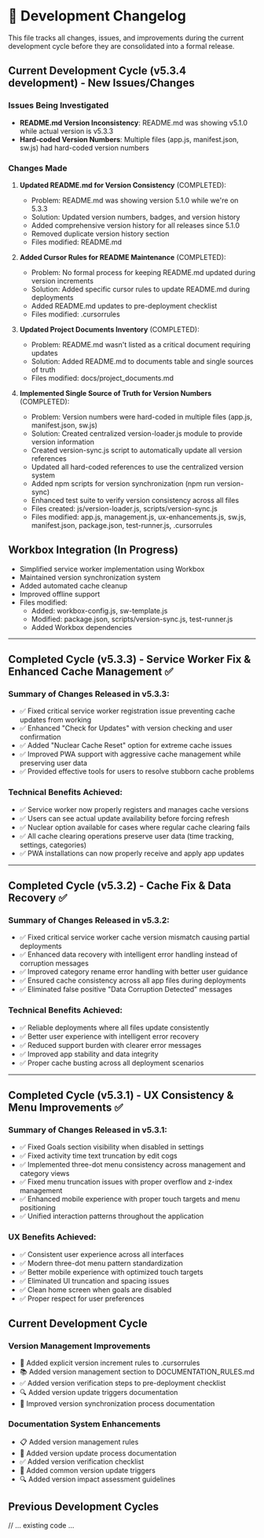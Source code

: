 # 📝 Development Changelog

This file tracks all changes, issues, and improvements during the current development cycle before they are consolidated into a formal release.

## Current Development Cycle (v5.3.4 development) - New Issues/Changes

### Issues Being Investigated
- **README.md Version Inconsistency**: README.md was showing v5.1.0 while actual version is v5.3.3
- **Hard-coded Version Numbers**: Multiple files (app.js, manifest.json, sw.js) had hard-coded version numbers

### Changes Made
1. **Updated README.md for Version Consistency** (COMPLETED):
   - Problem: README.md was showing version 5.1.0 while we're on 5.3.3
   - Solution: Updated version numbers, badges, and version history
   - Added comprehensive version history for all releases since 5.1.0
   - Removed duplicate version history section
   - Files modified: README.md

2. **Added Cursor Rules for README Maintenance** (COMPLETED):
   - Problem: No formal process for keeping README.md updated during version increments
   - Solution: Added specific cursor rules to update README.md during deployments
   - Added README.md updates to pre-deployment checklist
   - Files modified: .cursorrules
   
3. **Updated Project Documents Inventory** (COMPLETED):
   - Problem: README.md wasn't listed as a critical document requiring updates
   - Solution: Added README.md to documents table and single sources of truth
   - Files modified: docs/project_documents.md

4. **Implemented Single Source of Truth for Version Numbers** (COMPLETED):
   - Problem: Version numbers were hard-coded in multiple files (app.js, manifest.json, sw.js)
   - Solution: Created centralized version-loader.js module to provide version information
   - Created version-sync.js script to automatically update all version references
   - Updated all hard-coded references to use the centralized version system
   - Added npm scripts for version synchronization (npm run version-sync)
   - Enhanced test suite to verify version consistency across all files
   - Files created: js/version-loader.js, scripts/version-sync.js
   - Files modified: app.js, management.js, ux-enhancements.js, sw.js, manifest.json, package.json, test-runner.js, .cursorrules

## Workbox Integration (In Progress)
- Simplified service worker implementation using Workbox
- Maintained version synchronization system
- Added automated cache cleanup
- Improved offline support
- Files modified:
  - Added: workbox-config.js, sw-template.js
  - Modified: package.json, scripts/version-sync.js, test-runner.js
  - Added Workbox dependencies

---

## Completed Cycle (v5.3.3) - Service Worker Fix & Enhanced Cache Management ✅

### Summary of Changes Released in v5.3.3:
- ✅ Fixed critical service worker registration issue preventing cache updates from working
- ✅ Enhanced "Check for Updates" with version checking and user confirmation
- ✅ Added "Nuclear Cache Reset" option for extreme cache issues
- ✅ Improved PWA support with aggressive cache management while preserving user data
- ✅ Provided effective tools for users to resolve stubborn cache problems

### Technical Benefits Achieved:
- ✅ Service worker now properly registers and manages cache versions
- ✅ Users can see actual update availability before forcing refresh
- ✅ Nuclear option available for cases where regular cache clearing fails
- ✅ All cache clearing operations preserve user data (time tracking, settings, categories)
- ✅ PWA installations can now properly receive and apply app updates

---

## Completed Cycle (v5.3.2) - Cache Fix & Data Recovery ✅

### Summary of Changes Released in v5.3.2:
- ✅ Fixed critical service worker cache version mismatch causing partial deployments
- ✅ Enhanced data recovery with intelligent error handling instead of corruption messages
- ✅ Improved category rename error handling with better user guidance
- ✅ Ensured cache consistency across all app files during deployments
- ✅ Eliminated false positive "Data Corruption Detected" messages

### Technical Benefits Achieved:
- ✅ Reliable deployments where all files update consistently
- ✅ Better user experience with intelligent error recovery
- ✅ Reduced support burden with clearer error messages
- ✅ Improved app stability and data integrity
- ✅ Proper cache busting across all deployment scenarios

---

## Completed Cycle (v5.3.1) - UX Consistency & Menu Improvements ✅

### Summary of Changes Released in v5.3.1:
- ✅ Fixed Goals section visibility when disabled in settings
- ✅ Fixed activity time text truncation by edit cogs  
- ✅ Implemented three-dot menu consistency across management and category views
- ✅ Fixed menu truncation issues with proper overflow and z-index management
- ✅ Enhanced mobile experience with proper touch targets and menu positioning
- ✅ Unified interaction patterns throughout the application

### UX Benefits Achieved:
- ✅ Consistent user experience across all interfaces
- ✅ Modern three-dot menu pattern standardization
- ✅ Better mobile experience with optimized touch targets
- ✅ Eliminated UI truncation and spacing issues
- ✅ Clean home screen when goals are disabled
- ✅ Proper respect for user preferences 

## Current Development Cycle

### Version Management Improvements
- 🔄 Added explicit version increment rules to .cursorrules
- 📚 Added version management section to DOCUMENTATION_RULES.md
- ✅ Added version verification steps to pre-deployment checklist
- 🔍 Added version update triggers documentation
- 🎯 Improved version synchronization process documentation

### Documentation System Enhancements
- 📋 Added version management rules
- 🔄 Added version update process documentation
- ✅ Added version verification checklist
- 📝 Added common version update triggers
- 🔍 Added version impact assessment guidelines

## Previous Development Cycles

// ... existing code ... 